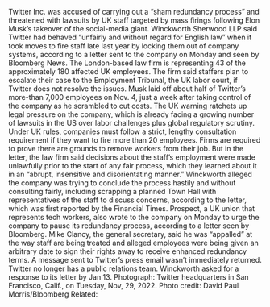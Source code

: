 Twitter Inc. was accused of carrying out a “sham redundancy process” and threatened with lawsuits by UK staff targeted by mass firings following Elon Musk’s takeover of the social-media giant.
Winckworth Sherwood LLP said Twitter had behaved “unfairly and without regard for English law” when it took moves to fire staff late last year by locking them out of company systems, according to a letter sent to the company on Monday and seen by Bloomberg News.
The London-based law firm is representing 43 of the approximately 180 affected UK employees. The firm said staffers plan to escalate their case to the Employment Tribunal, the UK labor court, if Twitter does not resolve the issues.
Musk laid off about half of Twitter’s more-than 7,000 employees on Nov. 4, just a week after taking control of the company as he scrambled to cut costs. The UK warning ratchets up legal pressure on the company, which is already facing a growing number of lawsuits in the US over labor challenges plus global regulatory scrutiny.
Under UK rules, companies must follow a strict, lengthy consultation requirement if they want to fire more than 20 employees. Firms are required to prove there are grounds to remove workers from their job.
But in the letter, the law firm said decisions about the staff’s employment were made unlawfully prior to the start of any fair process, which they learned about it in an “abrupt, insensitive and disorientating manner.”
Winckworth alleged the company was trying to conclude the process hastily and without consulting fairly, including scrapping a planned Town Hall with representatives of the staff to discuss concerns, according to the letter, which was first reported by the Financial Times.
Prospect, a UK union that represents tech workers, also wrote to the company on Monday to urge the company to pause its redundancy process, according to a letter seen by Bloomberg. Mike Clancy, the general secretary, said he was “appalled” at the way staff are being treated and alleged employees were being given an arbitrary date to sign their rights away to receive enhanced redundancy terms.
A message sent to Twitter’s press email wasn’t immediately returned. Twitter no longer has a public relations team. Winckworth asked for a response to its letter by Jan 13.
Photograph: Twitter headquarters in San Francisco, Calif., on Tuesday, Nov, 29, 2022. Photo credit: David Paul Morris/Bloomberg
Related: